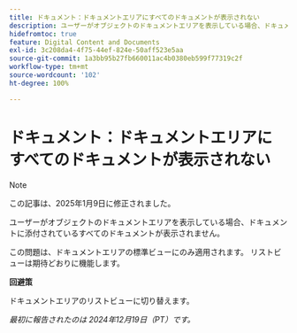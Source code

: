 ```yaml
---
title: ドキュメント：ドキュメントエリアにすべてのドキュメントが表示されない
description: ユーザーがオブジェクトのドキュメントエリアを表示している場合、ドキュメントに添付されているすべてのドキュメントが表示されません。 回避策はあります。
hidefromtoc: true
feature: Digital Content and Documents
exl-id: 3c208da4-4f75-44ef-824e-50aff523e5aa
source-git-commit: 1a3bb95b27fb660011ac4b0380eb599f77319c2f
workflow-type: tm+mt
source-wordcount: '102'
ht-degree: 100%

---
```


# ドキュメント：ドキュメントエリアにすべてのドキュメントが表示されない

>[!NOTE]
>
>この記事は、2025年1月9日に修正されました。

ユーザーがオブジェクトのドキュメントエリアを表示している場合、ドキュメントに添付されているすべてのドキュメントが表示されません。

この問題は、ドキュメントエリアの標準ビューにのみ適用されます。 リストビューは期待どおりに機能します。

**回避策**

ドキュメントエリアのリストビューに切り替えます。

_最初に報告されたのは 2024年12月19日（PT）です。_
